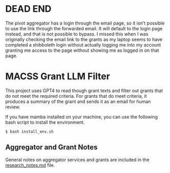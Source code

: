 # DEAD END
The pivot aggregator has a login through the email page, so it isn't possible to use the link through the forwarded email. It will default to the login page instead, and that is not possible to bypass. I missed this when I was originally checking the email link to the grants as my laptop seems to have completed a shibboleth login without actually logging me into my account granting me access to the page without showing me as logged in on that page. 

# MACSS Grant LLM Filter

This project uses GPT4 to read though grant texts and filter out grants that do
not meet the required criteria. For grants that do meet criteria, it produces 
a summary of the grant and sends it as an email for human review.

If you have mamba installed on your machine, you can use the following bash script to install the environment.
```
$ bash install_env.sh
```

## Aggregator and Grant Notes

General notes on aggregator services and grants are included in the [research_notes.md](research_notes.md) file.